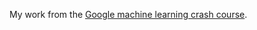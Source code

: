 My work from the [Google machine learning crash course](https://developers.google.com/machine-learning/crash-course/).
